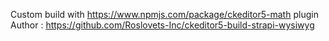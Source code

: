 Custom build with https://www.npmjs.com/package/ckeditor5-math plugin
Author : https://github.com/Roslovets-Inc/ckeditor5-build-strapi-wysiwyg